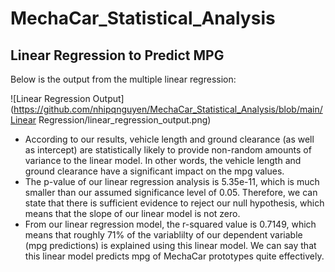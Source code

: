 # MechaCar_Statistical_Analysis
## Linear Regression to Predict MPG
Below is the output from the multiple linear regression:

  ![Linear Regression Output](https://github.com/nhipqnguyen/MechaCar_Statistical_Analysis/blob/main/Linear Regression/linear_regression_output.png)

- According to our results, vehicle length and ground clearance (as well as intercept) are statistically likely to provide non-random amounts of variance to the linear model. In other words, the vehicle length and ground clearance have a significant impact on the mpg values. 
- The p-value of our linear regression analysis is 5.35e-11, which is much smaller than our assumed significance level of 0.05. Therefore, we can state that there is sufficient evidence to reject our null hypothesis, which means that the slope of our linear model is not zero.
- From our linear regression model, the r-squared value is 0.7149, which means that roughly 71% of the variablilty of our dependent variable (mpg predictions) is explained using this linear model. We can say that this linear model predicts mpg of MechaCar prototypes quite effectively.

